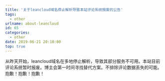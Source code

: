 ```yaml
---
title: '关于leancloud域名停止解析导致本站评论系统报废的公告'
tags:
  - other
urlname: about-leancloud
id: 65
categories:
  - other
date: 2019-06-21 20:10:00
top: true
---
```


从昨天开始，leancloud域名在多地停止解析，导致其部分服务不可用。本站目前评论系统暂时报废。博主会第一时间寻找替代方案。不排除评论数据丢失的可能。抱歉！抱歉！抱歉！
